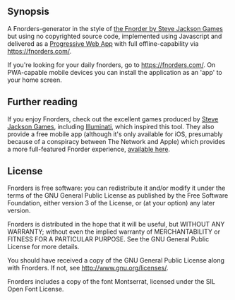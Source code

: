 ## Synopsis

A Fnorders-generator in the style of [the Fnorder by Steve Jackson Games](http://www.sjgames.com/misc/fnord.html) but using no copyrighted source code, implemented using Javascript and delivered as a [Progressive Web App](https://developers.google.com/web/progressive-web-apps/) with full offline-capability via https://fnorders.com/.

If you're looking for your daily fnorders, go to https://fnorders.com/. On PWA-capable mobile devices you can install the application as an 'app' to your home screen.

## Further reading

If you enjoy Fnorders, check out the excellent games produced by [Steve Jackson Games](http://www.sjgames.com/), including [Illuminati](http://www.sjgames.com/illuminati/), which inspired this tool. They also provide a free mobile app (although it's only available for iOS, presumably because of a conspiracy between The Network and Apple) which provides a more full-featured Fnorder experience, [available here](http://www.sjgames.com/apps/fnorder/).

## License

Fnorders is free software: you can redistribute it and/or modify it under the terms of the GNU General Public License as published by the Free Software Foundation, either version 3 of the License, or (at your option) any later version.

Fnorders is distributed in the hope that it will be useful, but WITHOUT ANY WARRANTY; without even the implied warranty of MERCHANTABILITY or FITNESS FOR A PARTICULAR PURPOSE. See the GNU General Public License for more details.

You should have received a copy of the GNU General Public License along with Fnorders. If not, see http://www.gnu.org/licenses/.

Fnorders includes a copy of the font Montserrat, licensed under the SIL Open Font License.
